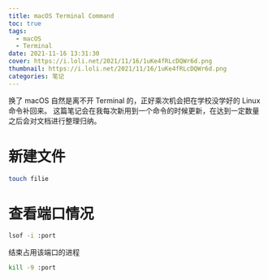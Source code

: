 ```yaml
---
title: macOS Terminal Command
toc: true
tags:
  - macOS
  - Terminal
date: 2021-11-16 13:31:30
cover: https://i.loli.net/2021/11/16/1uKe4fRLcDQWr6d.png
thumbnail: https://i.loli.net/2021/11/16/1uKe4fRLcDQWr6d.png
categories: 笔记
---
```

换了 macOS 自然是离不开 Terminal 的，正好乘次机会把在学校没学好的 Linux 命令补回来。
这篇笔记会在我每次新用到一个命令的时候更新，在达到一定数量之后会对文档进行整理归纳。
<!-- more -->
  
# 新建文件
``` zsh
touch filie
```
# 查看端口情况
``` zsh
lsof -i :port
```
结束占用该端口的进程
``` zsh
kill -9 :port
```


